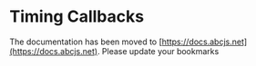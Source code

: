 # Timing Callbacks

The documentation has been moved to [https://docs.abcjs.net](https://docs.abcjs.net). Please update your bookmarks
